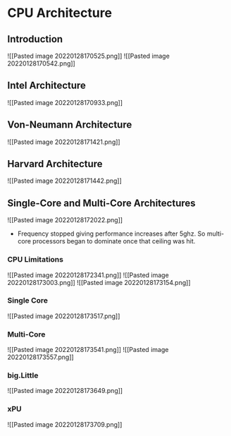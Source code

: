 # CPU Architecture
## Introduction
![[Pasted image 20220128170525.png]]
![[Pasted image 20220128170542.png]]

## Intel Architecture
![[Pasted image 20220128170933.png]]

## Von-Neumann Architecture

![[Pasted image 20220128171421.png]]

## Harvard Architecture
![[Pasted image 20220128171442.png]]
## Single-Core and Multi-Core Architectures

![[Pasted image 20220128172022.png]]
- Frequency stopped giving performance increases after 5ghz. So multi-core processors began to dominate once that ceiling was hit.

### CPU Limitations
![[Pasted image 20220128172341.png]]
![[Pasted image 20220128173003.png]]
![[Pasted image 20220128173154.png]]
### Single Core
![[Pasted image 20220128173517.png]]
### Multi-Core
![[Pasted image 20220128173541.png]]
![[Pasted image 20220128173557.png]]
### big.Little
![[Pasted image 20220128173649.png]]
### xPU
![[Pasted image 20220128173709.png]]